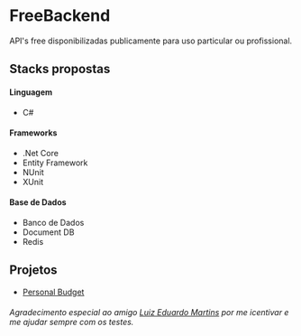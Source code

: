 # FreeBackend

API's free disponibilizadas publicamente para uso particular ou profissional.

## Stacks propostas

#### Linguagem
- C#

#### Frameworks
- .Net Core 
- Entity Framework
- NUnit
- XUnit

#### Base de Dados
- Banco de Dados
- Document DB
- Redis

## Projetos
- [Personal Budget](https://github.com/brenos/FreeBackend/tree/master/C%23/PersonalBudget)


###### Agradecimento especial ao amigo [Luiz Eduardo Martins](https://github.com/luuizeduardo) por me icentivar e me ajudar sempre com os testes.
